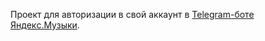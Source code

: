 Проект для авторизации в свой аккаунт в [Telegram-боте Яндекc.Музыки](https://t.me/music_yandex_bot).
